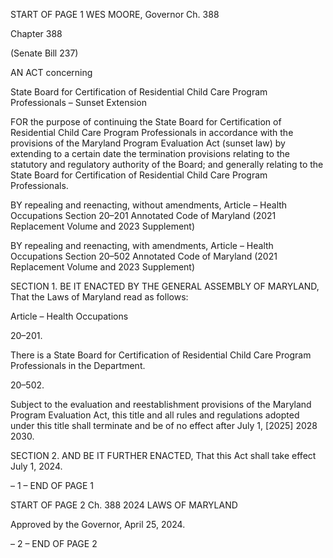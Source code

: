 START OF PAGE 1
WES MOORE, Governor Ch. 388

Chapter 388

(Senate Bill 237)

AN ACT concerning

State Board for Certification of Residential Child Care Program Professionals –
Sunset Extension

FOR the purpose of continuing the State Board for Certification of Residential Child Care
Program Professionals in accordance with the provisions of the Maryland Program
Evaluation Act (sunset law) by extending to a certain date the termination provisions
relating to the statutory and regulatory authority of the Board; and generally
relating to the State Board for Certification of Residential Child Care Program
Professionals.

BY repealing and reenacting, without amendments,
Article – Health Occupations
Section 20–201
Annotated Code of Maryland
(2021 Replacement Volume and 2023 Supplement)

BY repealing and reenacting, with amendments,
Article – Health Occupations
Section 20–502
Annotated Code of Maryland
(2021 Replacement Volume and 2023 Supplement)

SECTION 1. BE IT ENACTED BY THE GENERAL ASSEMBLY OF MARYLAND,
That the Laws of Maryland read as follows:

Article – Health Occupations

20–201.

There is a State Board for Certification of Residential Child Care Program
Professionals in the Department.

20–502.

Subject to the evaluation and reestablishment provisions of the Maryland Program
Evaluation Act, this title and all rules and regulations adopted under this title shall
terminate and be of no effect after July 1, [2025] 2028 2030.

SECTION 2. AND BE IT FURTHER ENACTED, That this Act shall take effect July
1, 2024.

– 1 –
END OF PAGE 1

START OF PAGE 2
Ch. 388 2024 LAWS OF MARYLAND

Approved by the Governor, April 25, 2024.

– 2 –
END OF PAGE 2